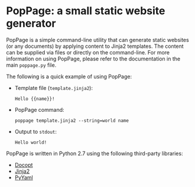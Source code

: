 # PopPage: a small static website generator
PopPage is a simple command-line utility that can generate static websites (or any documents) by applying content to Jinja2 templates. The content can be supplied via files or directly on the command-line. For more information on using PopPage, please refer to the documentation in the main `poppage.py` file.

The following is a quick example of using PopPage:

  - Template file (`template.jinja2`):

        Hello {{name}}!

  - PopPage command:

        poppage template.jinja2 --string=world name

  - Output to `stdout`:

        Hello world!

PopPage is written in Python 2.7 using the following third-party libraries:

  - [Docopt](http://docopt.org/)
  - [Jinja2](http://jinja.pocoo.org/)
  - [PyYaml](http://pyyaml.org/)
